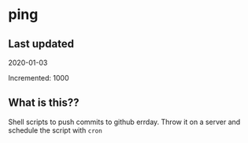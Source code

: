 # ping

## Last updated
2020-01-03

Incremented: 1000

## What is this??
Shell scripts to push commits to github errday. Throw it on a server and schedule the script with `cron`
